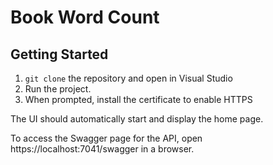 # Book Word Count

## Getting Started
1. `git clone` the repository and open in Visual Studio
1. Run the project.
1. When prompted, install the certificate to enable HTTPS

The UI should automatically start and display the home page. 

To access the Swagger page for the API, open https://localhost:7041/swagger in a browser.